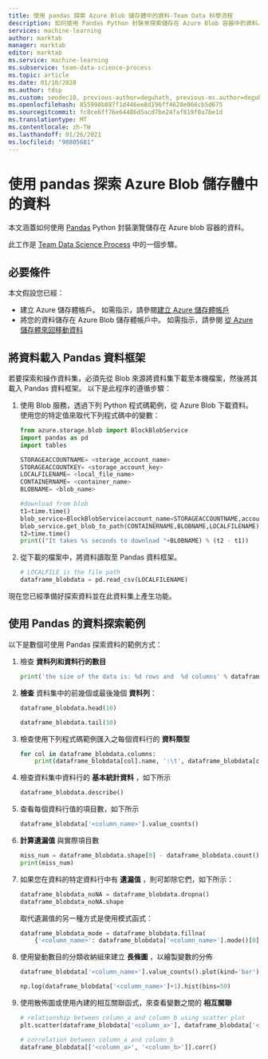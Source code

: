 ```yaml
---
title: 使用 pandas 探索 Azure Blob 儲存體中的資料-Team Data 科學流程
description: 如何使用 Pandas Python 封裝來探索儲存在 Azure Blob 容器中的資料。
services: machine-learning
author: marktab
manager: marktab
editor: marktab
ms.service: machine-learning
ms.subservice: team-data-science-process
ms.topic: article
ms.date: 01/10/2020
ms.author: tdsp
ms.custom: seodec18, previous-author=deguhath, previous-ms.author=deguhath
ms.openlocfilehash: 855998b887f1d446ee8d196ff4628e066cb5d675
ms.sourcegitcommit: fc8ce6ff76e64486d5acd7be24faf819f0a7be1d
ms.translationtype: MT
ms.contentlocale: zh-TW
ms.lasthandoff: 01/26/2021
ms.locfileid: "98805681"
---
```

# <a name="explore-data-in-azure-blob-storage-with-pandas"></a>使用 pandas 探索 Azure Blob 儲存體中的資料

本文涵蓋如何使用 [Pandas](https://pandas.pydata.org/) Python 封裝瀏覽儲存在 Azure blob 容器的資料。

此工作是 [Team Data Science Process](overview.md) 中的一個步驟。

## <a name="prerequisites"></a>必要條件
本文假設您已經：

* 建立 Azure 儲存體帳戶。 如需指示，請參閱[建立 Azure 儲存體帳戶](../../storage/common/storage-account-create.md)
* 將您的資料儲存在 Azure Blob 儲存體帳戶中。 如需指示，請參閱 [從 Azure 儲存體來回移動資料](../../storage/common/storage-choose-data-transfer-solution.md)

## <a name="load-the-data-into-a-pandas-dataframe"></a>將資料載入 Pandas 資料框架
若要探索和操作資料集，必須先從 Blob 來源將資料集下載至本機檔案，然後將其載入 Pandas 資料框架。 以下是此程序的遵循步驟：

1. 使用 Blob 服務，透過下列 Python 程式碼範例，從 Azure Blob 下載資料。 使用您的特定值來取代下列程式碼中的變數：

    ```python
    from azure.storage.blob import BlockBlobService
    import pandas as pd
    import tables

    STORAGEACCOUNTNAME= <storage_account_name>
    STORAGEACCOUNTKEY= <storage_account_key>
    LOCALFILENAME= <local_file_name>
    CONTAINERNAME= <container_name>
    BLOBNAME= <blob_name>

    #download from blob
    t1=time.time()
    blob_service=BlockBlobService(account_name=STORAGEACCOUNTNAME,account_key=STORAGEACCOUNTKEY)
    blob_service.get_blob_to_path(CONTAINERNAME,BLOBNAME,LOCALFILENAME)
    t2=time.time()
    print(("It takes %s seconds to download "+BLOBNAME) % (t2 - t1))
    ```

1. 從下載的檔案中，將資料讀取至 Pandas 資料框架。

    ```python
    # LOCALFILE is the file path
    dataframe_blobdata = pd.read_csv(LOCALFILENAME)
    ```

現在您已經準備好探索資料並在此資料集上產生功能。

## <a name="examples-of-data-exploration-using-pandas"></a><a name="blob-dataexploration"></a>使用 Pandas 的資料探索範例
以下是數個可使用 Pandas 探索資料的範例方式：

1. 檢查 **資料列和資料行的數目**

    ```python
    print('the size of the data is: %d rows and  %d columns' % dataframe_blobdata.shape)
    ```

1. **檢查** 資料集中的前幾個或最後幾個 **資料列**：

    ```python
    dataframe_blobdata.head(10)

    dataframe_blobdata.tail(10)
    ```

1. 檢查使用下列程式碼範例匯入之每個資料行的 **資料類型**

    ```python
    for col in dataframe_blobdata.columns:
        print(dataframe_blobdata[col].name, ':\t', dataframe_blobdata[col].dtype)
    ```

1. 檢查資料集中資料行的 **基本統計資料** ，如下所示

    ```python
    dataframe_blobdata.describe()
    ```

1. 查看每個資料行值的項目數，如下所示

    ```python
    dataframe_blobdata['<column_name>'].value_counts()
    ```

1. **計算遺漏值** 與實際項目數

    ```python
    miss_num = dataframe_blobdata.shape[0] - dataframe_blobdata.count()
    print(miss_num)
    ```

1. 如果您在資料的特定資料行中有 **遺漏值** ，則可卸除它們，如下所示：

    ```python
    dataframe_blobdata_noNA = dataframe_blobdata.dropna()
    dataframe_blobdata_noNA.shape
    ```

    取代遺漏值的另一種方式是使用模式函式：

    ```python
    dataframe_blobdata_mode = dataframe_blobdata.fillna(
        {'<column_name>': dataframe_blobdata['<column_name>'].mode()[0]})
    ```

1. 使用變動數目的分類收納組來建立 **長條圖** ，以繪製變數的分佈

    ```python
    dataframe_blobdata['<column_name>'].value_counts().plot(kind='bar')

    np.log(dataframe_blobdata['<column_name>']+1).hist(bins=50)
    ```

1. 使用散佈圖或使用內建的相互關聯函式，來查看變數之間的 **相互關聯**

    ```python
    # relationship between column_a and column_b using scatter plot
    plt.scatter(dataframe_blobdata['<column_a>'], dataframe_blobdata['<column_b>'])

    # correlation between column_a and column_b
    dataframe_blobdata[['<column_a>', '<column_b>']].corr()
    ```
